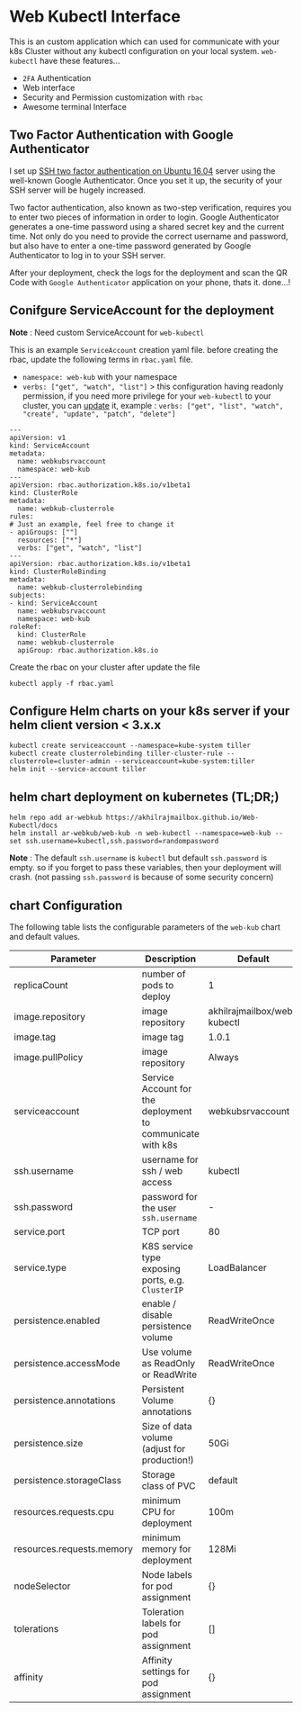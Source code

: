 # Web Kubectl Interface

This is an custom application which can used for communicate with your k8s Cluster without any kubectl configuration on your local system. `web-kubectl` have these features...

* `2FA` Authentication
* Web interface
* Security and Permission customization with `rbac`
* Awesome terminal Interface


## Two Factor Authentication with Google Authenticator

I set up [SSH two factor authentication on Ubuntu 16.04](https://www.linuxbabe.com/ubuntu/ssh-two-factor-authentication-ubuntu-16-04-google-authenticator) server using the well-known Google Authenticator. Once you set it up, the security of your SSH server will be hugely increased.

Two factor authentication, also known as two-step verification, requires you to enter two pieces of information in order to login. Google Authenticator generates a one-time password using a shared secret key and the current time. Not only do you need to provide the correct username and password, but also have to enter a one-time password generated by Google Authenticator to log in to your SSH server.


After your deployment, check the logs for the deployment and scan the QR Code with `Google Authenticator` application on your phone, thats it. done...!





## Conifgure ServiceAccount for the deployment

**Note** : Need custom ServiceAccount for `web-kubectl`


This is an example `ServiceAccount` creation yaml file. before creating the rbac, update the following terms in `rbac.yaml` file.

* `namespace: web-kub` with your namespace
* `verbs: ["get", "watch", "list"]` > this configuration having readonly permission, if you need more privilege for your `web-kubectl` to your cluster, you can [update](https://kubernetes.io/docs/reference/access-authn-authz/rbac/) it, example : `verbs: ["get", "list", "watch", "create", "update", "patch", "delete"]`

```
---
apiVersion: v1
kind: ServiceAccount
metadata:
  name: webkubsrvaccount
  namespace: web-kub
---
apiVersion: rbac.authorization.k8s.io/v1beta1
kind: ClusterRole
metadata:
  name: webkub-clusterrole
rules:
# Just an example, feel free to change it
- apiGroups: [""]
  resources: ["*"]
  verbs: ["get", "watch", "list"]
---
apiVersion: rbac.authorization.k8s.io/v1beta1
kind: ClusterRoleBinding
metadata:
  name: webkub-clusterrolebinding
subjects:
- kind: ServiceAccount
  name: webkubsrvaccount
  namespace: web-kub
roleRef:
  kind: ClusterRole
  name: webkub-clusterrole
  apiGroup: rbac.authorization.k8s.io
```

Create the rbac on your cluster after update the file

```
kubectl apply -f rbac.yaml
```


## Configure Helm charts on your k8s server if your helm client version < 3.x.x

```
kubectl create serviceaccount --namespace=kube-system tiller
kubectl create clusterrolebinding tiller-cluster-rule --clusterrole=cluster-admin --serviceaccount=kube-system:tiller
helm init --service-account tiller
```

## helm chart deployment on kubernetes (TL;DR;)

```
helm repo add ar-webkub https://akhilrajmailbox.github.io/Web-Kubectl/docs
helm install ar-webkub/web-kub -n web-kubectl --namespace=web-kub --set ssh.username=kubectl,ssh.password=randompassword
```

**Note** : The default `ssh.username` is `kubectl` but default `ssh.password` is empty. so if you forget to pass these variables, then your deployment will crash. (not passing `ssh.password` is because of some security concern)


## chart Configuration

The following table lists the configurable parameters of the `web-kub` chart and default values.

| Parameter                          | Description                                      | Default                                                   |
| ---------------------------------- | ------------------------------------------------ | ----------------------------------------------------------|
| replicaCount                       | number of pods to deploy                         | 1                                                         |
| image.repository                   | image repository                                 | akhilrajmailbox/web-kubectl                               |
| image.tag                          | image tag                                        | 1.0.1                                                     |
| image.pullPolicy                   | image repository                                 | Always                                                    |
| serviceaccount                     | Service Account for the deployment to communicate with k8s             | webkubsrvaccount                                                        |
| ssh.username                       | username for ssh / web access                    | kubectl                                                   |
| ssh.password                       | password for the user `ssh.username`             | -                                                         |
| service.port                       | TCP port                                         | 80                                                        |
| service.type                       | K8S service type exposing ports, e.g. `ClusterIP`| LoadBalancer                                              |
| persistence.enabled                | enable / disable persistence volume              | ReadWriteOnce                                             |
| persistence.accessMode             | Use volume as ReadOnly or ReadWrite              | ReadWriteOnce                                             |
| persistence.annotations            | Persistent Volume annotations                    | {}                                                        |
| persistence.size                   | Size of data volume (adjust for production!)     | 50Gi                                                      |
| persistence.storageClass           | Storage class of PVC                             | default                                                   |
| resources.requests.cpu             | minimum CPU for deployment                       | 100m                                                      |
| resources.requests.memory          | minimum memory for deployment                    | 128Mi                                                     |
| nodeSelector                       | Node labels for pod assignment                   | {}                                                        |
| tolerations                        | Toleration labels for pod assignment             | []                                                        |
| affinity                           | Affinity settings for pod assignment             | {}                                                        |